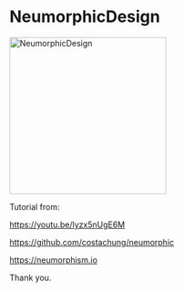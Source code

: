 # NeumorphicDesign

<img width="275" alt="NeumorphicDesign" src="https://user-images.githubusercontent.com/3993516/128632030-814be2a5-a01d-442c-a790-cd4f78b88af1.png">

Tutorial from: 

https://youtu.be/lyzx5nUgE6M

https://github.com/costachung/neumorphic

https://neumorphism.io

Thank you.
